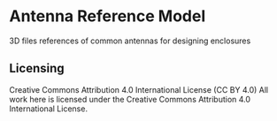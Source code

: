 # Antenna Reference Model
3D files references of common antennas for designing enclosures


## Licensing
Creative Commons Attribution 4.0 International License (CC BY 4.0)
All work here is licensed under the Creative Commons Attribution 4.0 International License.
